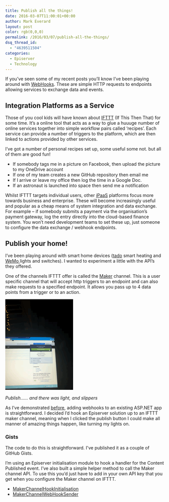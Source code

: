 ```yaml
---
title: Publish all the things!
date: 2016-03-07T11:00:01+00:00
author: Mark Everard
layout: post
color: rgb(0,0,0)
permalink: /2016/03/07/publish-all-the-things/
dsq_thread_id:
  - "4639511504"
categories:
  - Episerver
  - Technology
---
```

If you’ve seen some of my recent posts you’ll know I’ve been playing around with <a href="http://www.markeverard.com/2015/11/11/using-webhooks-in-an-episerver-solution/" target="_blank">WebHooks</a>. These are simple HTTP requests to endpoints allowing services to exchange data and events.

## Integration Platforms as a Service
Those of you cool kids will have known about <a href="http://ifttt.com/" target="_blank">IFTTT</a> (If This Then That) for some time. It’s a online tool that acts as a way to glue a huuuge number of online services together into simple workflow pairs called ‘recipes’. Each service can provide a number of triggers to the platform, which are then linked to actions provided by other services.

I’ve got a number of personal recipes set up, some useful some not. but all of them are good fun!

* If somebody tags me in a picture on Facebook, then upload the picture to my OneDrive account
* If one of my team creates a new GitHub repository then email me
* If I arrive or leave my office then log the time in a Google Doc.
* If an astronaut is launched into space then send me a notification

Whilst IFTTT targets individual users, other <a href="http://www.gartner.com/it-glossary/information-platform-as-a-service-ipaas" target="_blank">iPaaS</a> platforms focus more towards business and enterprise. These will become increasingly useful and popular as a cheap means of system integration and data exchange. For example – if somebody submits a payment via the organisation’s payment gateway, log the entry directly into the cloud-based finance system. You won’t need development teams to set these up, just someone to configure the data exchange / webhook endpoints.

## Publish your home!
I’ve been playing around with smart home devices (<a href="https://www.tado.com" target="_blank">tado</a> smart heating and <a href="http://www.wemo.com/" target="_blank">WeMo </a>lights and switches). I wanted to experiment a little with the API’s they offered.

One of the channels IFTTT offer is called the <a href="https://ifttt.com/maker" target="_blank">Maker</a> channel. This is a user specific channel that will accept http triggers to an endpoint and can also make requests to a specified endpoint. It allows you pass up to 4 data points from a trigger or to an action.

![Publish…… and there was light, and slippers](/assets/uploads/2016/03/publish-lights-on.gif)
  
*Publish…… and there was light, and slippers*

As I’ve demonstrated <a href="http://www.markeverard.com/2015/11/11/using-webhooks-in-an-episerver-solution/" target="_blank">before</a>, adding webhooks to an existing ASP.NET app is straightforward. I decided I’d hook an Episerver solution up to an IFTTT maker channel, meaning when I clicked the publish button I could make all manner of amazing things happen, like turning my lights on.

### Gists
The code to do this is straightforward. I've published it as a couple of GitHub Gists.

I’m using an Episerver initialisation module to hook a handler for the Content Published event. I’ve also built a simple helper method to call the Maker channel API. To use this you’d just have to add in your own API key that you get when you configure the Maker channel on IFTTT.

- [MakerChannelHookInitialisation](https://gist.github.com/markeverard/7aca9f8d3569f7ccb296)
- [MakerChannelWebHookSender](https://gist.github.com/markeverard/64017b1c3d6e8a8c4488)



